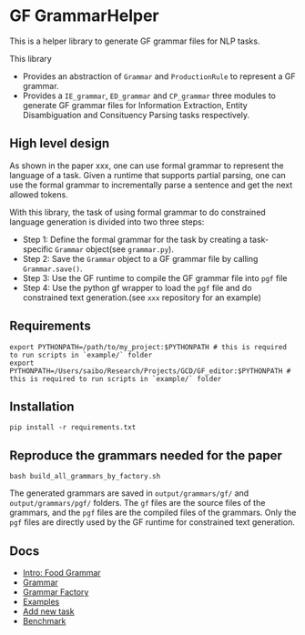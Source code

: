 # GF GrammarHelper

This is a helper library to generate GF grammar files for NLP tasks.

This library
- Provides an abstraction of `Grammar` and `ProductionRule` to represent a GF grammar.
- Provides a `IE_grammar`, `ED_grammar` and `CP_grammar` three modules to generate GF grammar files for Information Extraction, Entity Disambiguation and Consituency Parsing tasks respectively.

## High level design

As shown in the paper xxx, one can use formal grammar to represent the language of a task.
Given a runtime that supports partial parsing, one can use the formal grammar to incrementally parse a sentence and get the next allowed tokens.

With this library, the task of using formal grammar to do constrained language generation is divided into two three steps:
- Step 1: Define the formal grammar for the task by creating a task-specific `Grammar` object(see `grammar.py`).
- Step 2: Save the `Grammar` object to a GF grammar file by calling `Grammar.save()`.
- Step 3: Use the GF runtime to compile the GF grammar file into `pgf` file
- Step 4: Use the python gf wrapper to load the `pgf` file and do constrained text generation.(see `xxx` repository for an example)



## Requirements

```
export PYTHONPATH=/path/to/my_project:$PYTHONPATH # this is required to run scripts in `example/` folder
export PYTHONPATH=/Users/saibo/Research/Projects/GCD/GF_editor:$PYTHONPATH # this is required to run scripts in `example/` folder
```

## Installation

```
pip install -r requirements.txt
```

## Reproduce the grammars needed for the paper

```
bash build_all_grammars_by_factory.sh
```

The generated grammars are saved in `output/grammars/gf/` and `output/grammars/pgf/` folders.
The `gf` files are the source files of the grammars, and the `pgf` files are the compiled files of the grammars.
Only the `pgf` files are directly used by the GF runtime for constrained text generation.

## Docs

- [Intro: Food Grammar](docs/food_grammar.md)
- [Grammar](docs/grammar.md)
- [Grammar Factory](docs/grammar_factory.md)
- [Examples](docs/examples.md)
- [Add new task](docs/add_new_task.md)
- [Benchmark](docs/benchmark.md)
